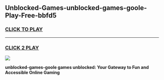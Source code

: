 
## Unblocked-Games-unblocked-games-goole-Play-Free-bbfd5
<h3>
<a href="https://premium76.site?title=unblocked-games-goole&ref=12A">CLICK TO PLAY</a></h3>
<hr>

<h3>
<a href="https://premium76.site?title=unblocked-games-goole&ref=12A">CLICK 2 PLAY</a>
  
</h3>

<a href="https://premium76.site?title=unblocked-games-goole&ref=12A"><img src="https://clearcache.store/games.png"></a>


**unblocked-games-goole games unblocked: Your Gateway to Fun and Accessible Online Gaming**
